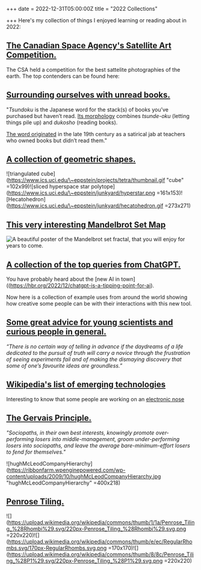 +++
date = 2022-12-31T05:00:00Z
title = "2022 Collections"

+++
Here's my collection of things I enjoyed learning or reading about in 2022:

## [The Canadian Space Agency's Satellite Art Competition.](https://www.asc-csa.gc.ca/eng/satellites/earth-observation/satelliteart/default.asp)

The CSA held a competition for the best sattelite photographies of the earth. The top contenders can be found here:

## [Surrounding ourselves with unread books.](https://bigthink.com/neuropsych/do-i-own-too-many-books/#Echobox=1659313490)

"_Tsundoku_ is the Japanese word for the stack(s) of books you’ve purchased but haven’t read. [Its morphology](https://bigthink.com/culture-religion/7-best-japanese-words?rebelltitem=6#rebelltitem6) combines _tsunde-oku_ (letting things pile up) and _dukosho_ (reading books).

[The word originated](https://www.bbc.com/news/world-44981013) in the late 19th century as a satirical jab at teachers who owned books but didn’t read them."

## [A collection of geometric shapes.](https://www.ics.uci.edu/\~eppstein/junkyard/topic.html)

![triangulated cube](https://www.ics.uci.edu/\~eppstein/projects/tetra/thumbnail.gif "cube" =102x99)![sliced hyperspace star polytope](https://www.ics.uci.edu/\~eppstein/junkyard/hyperstar.png =161x153)![Hecatohedron](https://www.ics.uci.edu/\~eppstein/junkyard/hecatohedron.gif =273x271)

## [This very interesting Mandelbrot Set Map](https://www.mandelmap.com/)

![A beautiful poster of the Mandelbrot set fractal, that you will enjoy for years to come.](https://images.squarespace-cdn.com/content/v1/56b990b659827eedd59aeb7a/1470413508413-NF9SATN25UD2GQOUHNL9/Mandelbrot_Poster.jpg?format=1000w)

## [A collection of the top queries from ChatGPT.](https://www.learngpt.com/)

You have probably heard about the \[new AI in town\]((https://hbr.org/2022/12/chatgpt-is-a-tipping-point-for-ai).

Now here is a collection of example uses from around the world showing how creative some people can be with their interactions with this new tool.

## [Some great advice for young scientists and curious people in general.](https://fs.blog/advice-for-young-scientists/)

_“There is no certain way of telling in advance if the daydreams of a life dedicated to the pursuit of truth will carry a novice through the frustration of seeing experiments fail and of making the dismaying discovery that some of one’s favourite ideas are groundless.”_

## [Wikipedia's list of emerging technologies](https://en.m.wikipedia.org/wiki/List_of_emerging_technologies "wiki")

Interesting to know that some people are working on an [electronic nose](https://en.m.wikipedia.org/wiki/Electronic_nose "Electronic Nose")

## [The Gervais Principle.](https://www.ribbonfarm.com/2009/10/07/the-gervais-principle-or-the-office-according-to-the-office/ "GervaisPrinciple")

_"Sociopaths, in their own best interests, knowingly promote over-performing losers into middle-management, groom under-performing losers into sociopaths, and leave the average bare-minimum-effort losers to fend for themselves."_

![hughMcLeodCompanyHierarchy](https://ribbonfarm.wpenginepowered.com/wp-content/uploads/2009/10/hughMcLeodCompanyHierarchy.jpg "hughMcLeodCompanyHierarchy" =400x218)

## [Penrose Tiling.](https://en.m.wikipedia.org/wiki/Penrose_tiling "PenTiling")

![](https://upload.wikimedia.org/wikipedia/commons/thumb/1/1a/Penrose_Tiling_%28Rhombi%29.svg/220px-Penrose_Tiling_%28Rhombi%29.svg.png =220x220)![](https://upload.wikimedia.org/wikipedia/commons/thumb/e/ec/RegularRhombs.svg/170px-RegularRhombs.svg.png =170x170)![](https://upload.wikimedia.org/wikipedia/commons/thumb/8/8c/Penrose_Tiling_%28P1%29.svg/220px-Penrose_Tiling_%28P1%29.svg.png =220x220)